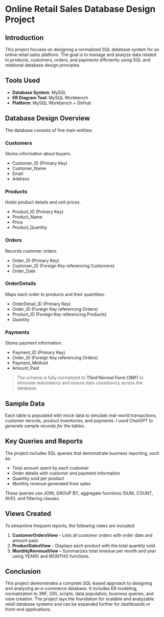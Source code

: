 # Online Retail Sales Database Design Project

## Introduction
This project focuses on designing a normalized SQL database system for an online retail sales platform. The goal is to manage and analyze data related to products, customers, orders, and payments efficiently using SQL and relational database design principles.

## Tools Used
- **Database System**: MySQL
- **ER Diagram Tool**: MySQL Workbench
- **Platform**: MySQL Workbench + GitHub

## Database Design Overview

The database consists of five main entities:

###  Customers
Stores information about buyers.
- Customer_ID (Primary Key)
- Customer_Name
- Email
- Address

###  Products
Holds product details and unit prices.
- Product_ID (Primary Key)
- Product_Name
- Price
- Product_Quantity

###  Orders
Records customer orders.
- Order_ID (Primary Key)
- Customer_ID (Foreign Key referencing Customers)
- Order_Date

###  OrderDetails
Maps each order to products and their quantities.
- OrderDetail_ID (Primary Key)
- Order_ID (Foreign Key referencing Orders)
- Product_ID (Foreign Key referencing Products)
- Quantity

###  Payments
Stores payment information.
- Payment_ID (Primary Key)
- Order_ID (Foreign Key referencing Orders)
- Payment_Method
- Amount_Paid

> The schema is fully normalized to **Third Normal Form (3NF)** to eliminate redundancy and ensure data consistency across the database.

##  Sample Data
Each table is populated with mock data to simulate real-world transactions, customer records, product inventories, and payments. *I used ChatGPT to generate sample records for the tables.*

## Key Queries and Reports
The project includes SQL queries that demonstrate business reporting, such as:
- Total amount spent by each customer
- Order details with customer and payment information
- Quantity sold per product
- Monthly revenue generated from sales

These queries use JOIN, GROUP BY, aggregate functions (SUM, COUNT, AVG), and filtering clauses.

## Views Created
To streamline frequent reports, the following views are included:
1. **CustomerOrdersView** – Lists all customer orders with order date and amount paid.
2. **ProductSalesView** – Displays each product with the total quantity sold.
3. **MonthlyRevenueView** – Summarizes total revenue per month and year using YEAR() and MONTH() functions.

## Conclusion
This project demonstrates a complete SQL-based approach to designing and analyzing an e-commerce database. It includes ER modeling, normalization to 3NF, DDL scripts, data population, business queries, and view creation. The project lays the foundation for scalable and analyzable retail database systems and can be expanded further for dashboards or front-end applications.

